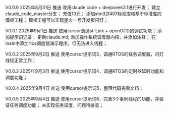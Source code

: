 V0.0.0
2025年8月31日 推送
改用claude code + deepseek3.1进行开发；
建立claude_code_master分支；
充值10元；
添加stm32f407标准库和基于标准库的模板工程；
模板工程可以实现星火一号开发板闪灯；

V0.0.1
2025年9月1日 推送
使用cursor调通st-Link + openOCD的调试功能；
添加提示词记录；
更新claude.md;
添加操作系统调度器内核，并添加注释；
在main中添加rtos调度器演示程序，但无法进入线程；

V0.0.2
2025年9月2日 推送
使用cursor提示词3，调通RTOS的任务调度器，闪灯线程正常工作；

V0.0.3
2025年9月3日 推送
使用cursor提示词4，调通RTOS的定时器延时功能和调度功能；

V0.0.4
2025年9月4日 推送
使用cursor提示词5，整理代码完善文档；

V0.0.5
2025年9月4日 推送
使用cursor提示词6，完善3个事例线程的功能，并验证任务调度功能；
未实现任务调度，问题待排查；
